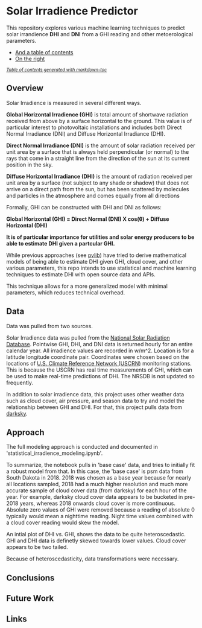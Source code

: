 # Solar Irradience Predictor


This repository explores various machine learning techniques to predict solar irrandience **DHI** and **DNI** from a GHI reading and other metoerological parameters.


- [And a table of contents](#and-a-table-of-contents)
- [On the right](#on-the-right)

<small><i><a href='http://ecotrust-canada.github.io/markdown-toc/'>Table of contents generated with markdown-toc</a></i></small>




## Overview

Solar Irradience is measured in several different ways. 

**Global Horizontal Irradience (GHI)** is total amount of shortwave radiation received from above by a surface horizontal to the ground. This value is of particular interest to photovoltaic installations and includes both Direct Normal Irradiance (DNI) and Diffuse Horizontal Irradiance (DHI).

**Direct Normal Irradiance (DNI)** is the amount of solar radiation received per unit area by a surface that is always held perpendicular (or normal) to the rays that come in a straight line from the direction of the sun at its current position in the sky.


**Diffuse Horizontal Irradiance (DHI)** is the amount of radiation received per unit area by a surface (not subject to any shade or shadow) that does not arrive on a direct path from the sun, but has been scattered by molecules and particles in the atmosphere and comes equally from all directions

Formally, GHI can be constructed with DHI and DNI as follows: 

**Global Horizontal (GHI) = Direct Normal (DNI) X cos(θ) + Diffuse Horizontal (DHI)**

**It is of particular importance for utilities and solar energy producers to be able to estimate DHI given a partcular GHI.**

While previous approaches (see [pvlib](https://pvlib-python.readthedocs.io/en/stable/generated/pvlib.irradiance.disc.html)) have tried to derive mathematical models of being able to estimate DHI given GHI, cloud cover, and other various parameters, this repo intends to use statistical and machine learning techniques to estimate DHI with open source data and APIs. 

This technique allows for a more generalized model with minimal parameters, which reduces technical overhead. 

## Data

Data was pulled from two sources. 

Solar Irradience data was pulled from the [National Solar Radiation Database](https://nsrdb.nrel.gov/). Pointwise GHI, DHI, and DNI data is returned hourly for an entire calendar year. All irradience values are recorded in w/m^2. Location is for a latitude longitude coordinate pair. Coordinates were chosen based on the locations of [U.S. Climate Reference Network (USCRN)](https://www.ncdc.noaa.gov/crn/) monitoring stations. This is because the USCRN has real time measurements of GHI, which can be used to make real-time predictions of DHI. The NRSDB is not updated so frequently. 

In addition to solar irradience data, this project uses other weather data such as cloud cover, air pressure, and season data to try and model the relationship between GHI and DHI. For that, this project pulls data from [darksky](https://darksky.net/dev).

## Approach

The full modeling approach is conducted and documented in 'statistical_irradience_modeling.ipynb'. 

To summarize, the notebook pulls in 'base case' data, and tries to initially fit a robust model from that. In this case, the 'base case' is psm data from South Dakota in 2018. 2018 was chosen as a base year because for nearly all locations sampled, 2018 had a much higher resolution and much more accurate sample of cloud cover data (from darksky) for each hour of the year. For example, darksky cloud cover data appears to be bucketed in pre-2018 years, whereas 2018 onwards cloud cover is more continuous. Absolute zero values of GHI were removed because a reading of absolute 0 typically would mean a nighttime reading. Night time values combined with a cloud cover reading would skew the model. 

An intial plot of DHI vs. GHI, shows the data to be quite heteroscedastic. GHI and DHI data is definetly skewed towards lower values. Cloud cover appears to be two tailed.

Because of heteroscedasticity, data transformations were necessary.

## Conclusions

## Future Work

## Links




